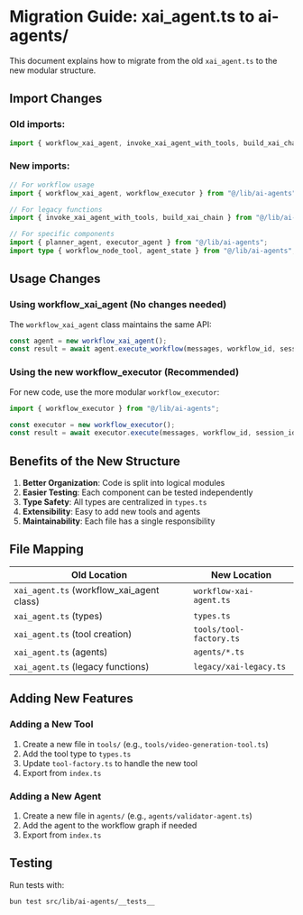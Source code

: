 # Migration Guide: xai_agent.ts to ai-agents/

This document explains how to migrate from the old `xai_agent.ts` to the new modular structure.

## Import Changes

### Old imports:
```typescript
import { workflow_xai_agent, invoke_xai_agent_with_tools, build_xai_chain } from "@/lib/xai_agent";
```

### New imports:
```typescript
// For workflow usage
import { workflow_xai_agent, workflow_executor } from "@/lib/ai-agents";

// For legacy functions
import { invoke_xai_agent_with_tools, build_xai_chain } from "@/lib/ai-agents";

// For specific components
import { planner_agent, executor_agent } from "@/lib/ai-agents";
import type { workflow_node_tool, agent_state } from "@/lib/ai-agents";
```

## Usage Changes

### Using workflow_xai_agent (No changes needed)
The `workflow_xai_agent` class maintains the same API:

```typescript
const agent = new workflow_xai_agent();
const result = await agent.execute_workflow(messages, workflow_id, session_id, user_id, nodes);
```

### Using the new workflow_executor (Recommended)
For new code, use the more modular `workflow_executor`:

```typescript
import { workflow_executor } from "@/lib/ai-agents";

const executor = new workflow_executor();
const result = await executor.execute(messages, workflow_id, session_id, user_id, nodes);
```

## Benefits of the New Structure

1. **Better Organization**: Code is split into logical modules
2. **Easier Testing**: Each component can be tested independently
3. **Type Safety**: All types are centralized in `types.ts`
4. **Extensibility**: Easy to add new tools and agents
5. **Maintainability**: Each file has a single responsibility

## File Mapping

| Old Location | New Location |
|--------------|--------------|
| `xai_agent.ts` (workflow_xai_agent class) | `workflow-xai-agent.ts` |
| `xai_agent.ts` (types) | `types.ts` |
| `xai_agent.ts` (tool creation) | `tools/tool-factory.ts` |
| `xai_agent.ts` (agents) | `agents/*.ts` |
| `xai_agent.ts` (legacy functions) | `legacy/xai-legacy.ts` |

## Adding New Features

### Adding a New Tool
1. Create a new file in `tools/` (e.g., `tools/video-generation-tool.ts`)
2. Add the tool type to `types.ts`
3. Update `tool-factory.ts` to handle the new tool
4. Export from `index.ts`

### Adding a New Agent
1. Create a new file in `agents/` (e.g., `agents/validator-agent.ts`)
2. Add the agent to the workflow graph if needed
3. Export from `index.ts`

## Testing

Run tests with:
```bash
bun test src/lib/ai-agents/__tests__
```